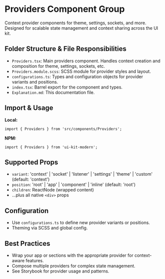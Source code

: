 # Providers Component Group

Context provider components for theme, settings, sockets, and more. Designed for scalable state management and context sharing across the UI kit.

## Folder Structure & File Responsibilities

- `Providers.tsx`: Main providers component. Handles context creation and composition for theme, settings, sockets, etc.
- `Providers.module.scss`: SCSS module for provider styles and layout.
- `configurations.ts`: Types and configuration objects for provider variants and positions.
- `index.tsx`: Barrel export for the component and types.
- `Explanation.md`: This documentation file.

## Import & Usage

**Local:**

```tsx
import { Providers } from 'src/components/Providers';
```

**NPM:**

```tsx
import { Providers } from 'ui-kit-modern';
```

## Supported Props

- `variant`: 'context' | 'socket' | 'listener' | 'settings' | 'theme' | 'custom' (default: 'context')
- `position`: 'root' | 'app' | 'component' | 'inline' (default: 'root')
- `children`: ReactNode (wrapped content)
- ...plus all native `<div>` props

## Configuration

- Use `configurations.ts` to define new provider variants or positions.
- Theming via SCSS and global config.

## Best Practices

- Wrap your app or sections with the appropriate provider for context-aware features.
- Compose multiple providers for complex state management.
- See Storybook for provider usage and patterns.
